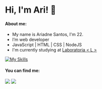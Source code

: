 <h1>Hi, I'm Ari! 👋</h1>

#### About me:
-    My name is Ariadne Santos, I'm 22.
-    I’m web developer
-    JavaScript | HTML | CSS | NodeJS
-    I'm currently studying at <a href="https://www.laboratoria.la/br" target="_blank">Laboratoria < L ></a>


[![My Skills](https://skillicons.dev/icons?i=js,html,css,nodejs,git,jest,figma&perline=7)](https://skillicons.dev)

#### You can find me:
<div> 
  <a href="https://www.linkedin.com/in/ariadnesantoss/" target="_blank"><img src="https://img.shields.io/badge/-LinkedIn-%230077B5?style=for-the-badge&logo=linkedin&logoColor=white" target="_blank"></a> 
  <a href="mailto:ariadne.semiao1910@gmail.com"><img src="https://img.shields.io/badge/-Gmail-%23333?style=for-the-badge&logo=gmail&logoColor=white" target="_blank"></a>
</div>



